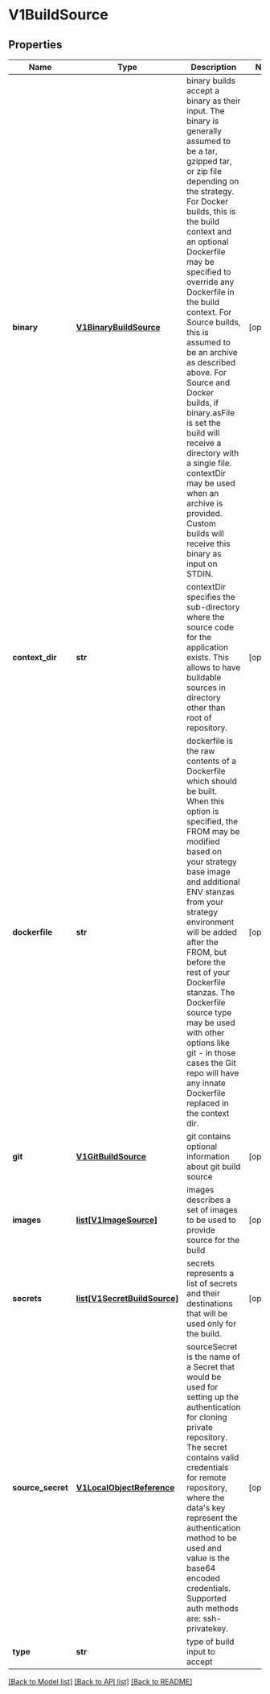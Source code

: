 # V1BuildSource

## Properties
Name | Type | Description | Notes
------------ | ------------- | ------------- | -------------
**binary** | [**V1BinaryBuildSource**](V1BinaryBuildSource.md) | binary builds accept a binary as their input. The binary is generally assumed to be a tar, gzipped tar, or zip file depending on the strategy. For Docker builds, this is the build context and an optional Dockerfile may be specified to override any Dockerfile in the build context. For Source builds, this is assumed to be an archive as described above. For Source and Docker builds, if binary.asFile is set the build will receive a directory with a single file. contextDir may be used when an archive is provided. Custom builds will receive this binary as input on STDIN. | [optional] 
**context_dir** | **str** | contextDir specifies the sub-directory where the source code for the application exists. This allows to have buildable sources in directory other than root of repository. | [optional] 
**dockerfile** | **str** | dockerfile is the raw contents of a Dockerfile which should be built. When this option is specified, the FROM may be modified based on your strategy base image and additional ENV stanzas from your strategy environment will be added after the FROM, but before the rest of your Dockerfile stanzas. The Dockerfile source type may be used with other options like git - in those cases the Git repo will have any innate Dockerfile replaced in the context dir. | [optional] 
**git** | [**V1GitBuildSource**](V1GitBuildSource.md) | git contains optional information about git build source | [optional] 
**images** | [**list[V1ImageSource]**](V1ImageSource.md) | images describes a set of images to be used to provide source for the build | [optional] 
**secrets** | [**list[V1SecretBuildSource]**](V1SecretBuildSource.md) | secrets represents a list of secrets and their destinations that will be used only for the build. | [optional] 
**source_secret** | [**V1LocalObjectReference**](V1LocalObjectReference.md) | sourceSecret is the name of a Secret that would be used for setting up the authentication for cloning private repository. The secret contains valid credentials for remote repository, where the data&#39;s key represent the authentication method to be used and value is the base64 encoded credentials. Supported auth methods are: ssh-privatekey. | [optional] 
**type** | **str** | type of build input to accept | 

[[Back to Model list]](../README.md#documentation-for-models) [[Back to API list]](../README.md#documentation-for-api-endpoints) [[Back to README]](../README.md)


